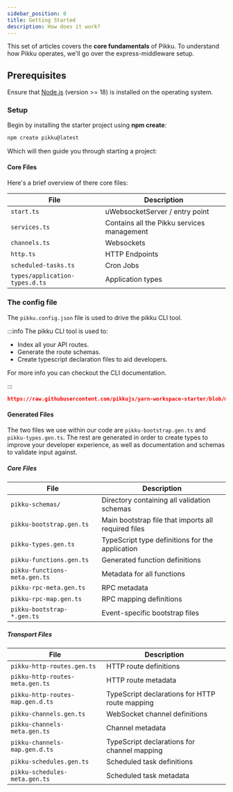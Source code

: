 ```yaml
---
sidebar_position: 0
title: Getting Started
description: How does it work?
---
```


This set of articles covers the **core fundamentals** of Pikku. To understand how Pikku operates, we'll go over the express-middleware setup.

## Prerequisites

Ensure that [Node.js](https://nodejs.org) (version >= 18) is installed on the operating system.

### Setup

Begin by installing the starter project using **npm create**:

```bash npm2yarn
npm create pikku@latest
```

Which will then guide you through starting a project:

<AsciinemaPlayer type="installing" autoPlay />

#### Core Files

Here's a brief overview of there core files:

| **File**                    | **Description**                                                                                             |
|-----------------------------|-------------------------------------------------------------------------------------------------------------|
| `start.ts`                   | uWebsocketServer / entry point                                                                                |
| `services.ts`               | Contains all the Pikku services management                                              |
| `channels.ts`  | Websockets
| `http.ts`  | HTTP Endpoints
| `scheduled-tasks.ts` | Cron Jobs
| `types/application-types.d.ts` | Application types


### The config file

The `pikku.config.json` file is used to drive the pikku CLI tool.

:::info
The pikku CLI tool is used to:
- Index all your API routes.
- Generate the route schemas.
- Create typescript declaration files to aid developers.

For more info you can checkout the CLI documentation.

:::

```json reference 
https://raw.githubusercontent.com/pikkujs/yarn-workspace-starter/blob/main/pikku.config.json
```

#### Generated Files

The two files we use within our code are `pikku-bootstrap.gen.ts` and `pikku-types.gen.ts`. The rest are generated in order to create types to improve your developer experience, as well as documentation and schemas to validate input against.

##### Core Files

| **File**                    | **Description**                                                                                             |
|-----------------------------|-------------------------------------------------------------------------------------------------------------|
| `pikku-schemas/`                   | Directory containing all validation schemas                                                                                     |
| `pikku-bootstrap.gen.ts`               | Main bootstrap file that imports all required files                                                 |
| `pikku-types.gen.ts`  | TypeScript type definitions for the application                                                       |
| `pikku-functions.gen.ts` | Generated function definitions |
| `pikku-functions-meta.gen.ts` | Metadata for all functions |
| `pikku-rpc-meta.gen.ts` | RPC metadata |
| `pikku-rpc-map.gen.ts` | RPC mapping definitions |
| `pikku-bootstrap-*.gen.ts` | Event-specific bootstrap files |

##### Transport Files

| **File**                    | **Description**                                                                                             |
|-----------------------------|-------------------------------------------------------------------------------------------------------------|
| `pikku-http-routes.gen.ts` | HTTP route definitions |
| `pikku-http-routes-meta.gen.ts` | HTTP route metadata |
| `pikku-http-routes-map.gen.d.ts` | TypeScript declarations for HTTP route mapping |
| `pikku-channels.gen.ts` | WebSocket channel definitions |
| `pikku-channels-meta.gen.ts` | Channel metadata |
| `pikku-channels-map.gen.d.ts` | TypeScript declarations for channel mapping |
| `pikku-schedules.gen.ts` | Scheduled task definitions |
| `pikku-schedules-meta.gen.ts` | Scheduled task metadata |

